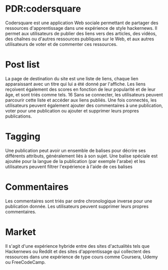 # PDR:codersquare
Codersquare est une application Web sociale permettant de partager des ressources d'apprentissage dans une expérience de style hackernews. Il permet aux utilisateurs de publier des liens vers des articles, des vidéos, des chaînes ou d'autres ressources publiques sur le Web, et aux autres utilisateurs de voter et de commenter ces ressources.
# Post list
La page de destination du site est une liste de liens, chaque lien apparaissant avec un titre qui lui a été donné par l'affiche. Les liens reçoivent également des scores en fonction de leur popularité et de leur âge, et sont triés comme tels.
16 Sans se connecter, les utilisateurs peuvent parcourir cette liste et accéder aux liens publiés. Une fois connectés, les utilisateurs peuvent également ajouter des commentaires à une publication, voter pour une publication ou ajouter et supprimer leurs propres publications.
# Tagging
Une publication peut avoir un ensemble de balises pour décrire ses différents attributs, généralement liés à son sujet. Une balise spéciale est ajoutée pour la langue de la publication (par exemple l'arabe) et les utilisateurs peuvent filtrer l'expérience à l'aide de ces balises
# Commentaires
Les commentaires sont triés par ordre chronologique inverse pour une publication donnée. Les utilisateurs peuvent supprimer leurs propres commentaires.
# Market
Il s'agit d'une expérience hybride entre des sites d'actualités tels que Hackernews ou Reddit et des sites d'apprentissage qui collectent des ressources dans une expérience de type cours comme Coursera, Udemy ou FreeCodeCamp.